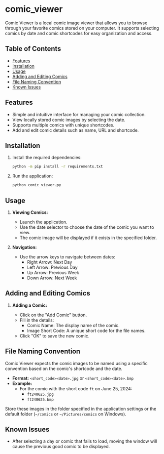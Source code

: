 # comic_viewer

Comic Viewer is a local comic image viewer that allows you to browse through your favorite comics stored on your computer. It supports selecting comics by date and comic shortcodes for easy organization and access.

## Table of Contents

- [Features](#features)
- [Installation](#installation)
- [Usage](#usage)
- [Adding and Editing Comics](#adding-and-editing-comics)
- [File Naming Convention](#file-naming-convention)
- [Known Issues](#known-issues)

## Features

- Simple and intuitive interface for managing your comic collection.
- View locally stored comic images by selecting the date.
- Supports multiple comics with unique shortcodes.
- Add and edit comic details such as name, URL and shortcode.

## Installation

1. Install the required dependencies:

   ```bash
   python -m pip install -r requirements.txt
   ```

2. Run the application:

   ```bash
   python comic_viewer.py
   ```

## Usage

1. **Viewing Comics:**

   - Launch the application.
   - Use the date selector to choose the date of the comic you want to view.
   - The comic image will be displayed if it exists in the specified folder.

2. **Navigation:**

   - Use the arrow keys to navigate between dates:
     - Right Arrow: Next Day
     - Left Arrow: Previous Day
     - Up Arrow: Previous Week
     - Down Arrow: Next Week

## Adding and Editing Comics

1. **Adding a Comic:**

   - Click on the "Add Comic" button.
   - Fill in the details:
     - Comic Name: The display name of the comic.
     - Image Short Code: A unique short code for the file names.
   - Click "OK" to save the new comic.

## File Naming Convention

Comic Viewer expects the comic images to be named using a specific convention based on the comic's shortcode and the date.

- **Format:** `<short_code><date>.jpg` or `<short_code><date>.bmp`
- **Example:**
  - For the comic with the short code `ft` on June 25, 2024:
    - `ft240625.jpg`
    - `ft240625.bmp`

Store these images in the folder specified in the application settings or the default folder (`~/comics` or `~/Pictures/comics` on Windows).

## Known Issues

- After selecting a day or comic that fails to load, moving the window will cause the previous good comic to be displayed.
